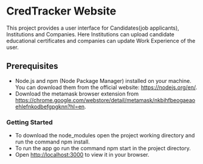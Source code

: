 # CredTracker Website

This project provides a user interface for Candidates(job applicants), Institutions and Companies. Here Institutions can upload candidate educational certificates and companies can update Work Experience of the user.

## Prerequisites

* Node.js and npm (Node Package Manager) installed on your machine. You can download them from the official website: https://nodejs.org/en/.
* Download the metamask browser extension from https://chrome.google.com/webstore/detail/metamask/nkbihfbeogaeaoehlefnkodbefgpgknn?hl=en.

### Getting Started

* To download the node_modules open the project working directory and run the command npm install.<br>
* To run the app go run the command npm start in the project directory.<br>
* Open [http://localhost:3000](http://localhost:3000) to view it in your browser.
